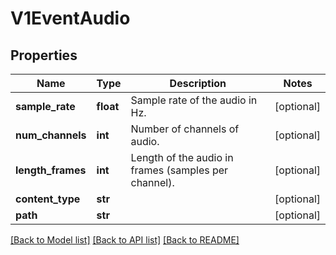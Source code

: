 # V1EventAudio


## Properties
Name | Type | Description | Notes
------------ | ------------- | ------------- | -------------
**sample_rate** | **float** | Sample rate of the audio in Hz. | [optional] 
**num_channels** | **int** | Number of channels of audio. | [optional] 
**length_frames** | **int** | Length of the audio in frames (samples per channel). | [optional] 
**content_type** | **str** |  | [optional] 
**path** | **str** |  | [optional] 

[[Back to Model list]](../README.md#documentation-for-models) [[Back to API list]](../README.md#documentation-for-api-endpoints) [[Back to README]](../README.md)


